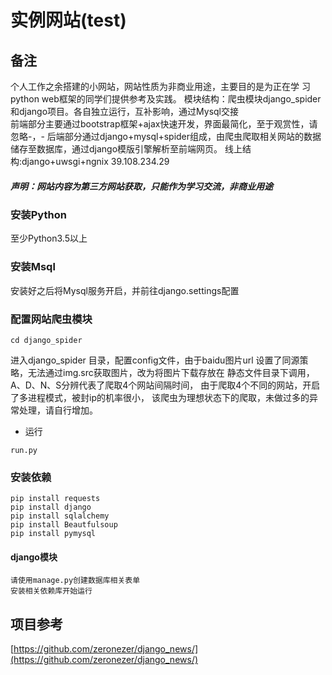 # 实例网站(test)

## 备注
个人工作之余搭建的小网站，网站性质为非商业用途，主要目的是为正在学
习python web框架的同学们提供参考及实践。
模块结构：爬虫模块django_spider和django项目。各自独立运行，互补影响，通过Mysql交接  
前端部分主要通过bootstrap框架+ajax快速开发，界面最简化，至于观赏性，请忽略-，-
后端部分通过django+mysql+spider组成，由爬虫爬取相关网站的数据
储存至数据库，通过django模版引擎解析至前端网页。
线上结构:django+uwsgi+ngnix 39.108.234.29
##### 声明：网站内容为第三方网站获取，只能作为学习交流，非商业用途

### 安装Python

至少Python3.5以上

### 安装Msql

安装好之后将Mysql服务开启，并前往django.settings配置

### 配置网站爬虫模块

```
cd django_spider
```

进入django_spider 目录，配置config文件，由于baidu图片url
设置了同源策略，无法通过img.src获取图片，改为将图片下载存放在
静态文件目录下调用，A、D、N、S分辨代表了爬取4个网站间隔时间，
由于爬取4个不同的网站，开启了多进程模式，被封ip的机率很小，
该爬虫为理想状态下的爬取，未做过多的异常处理，请自行增加。
* 运行
```
run.py
```
### 安装依赖

```
pip install requests
pip install django
pip install sqlalchemy
pip install Beautfulsoup
pip install pymysql
```

#### django模块

    请使用manage.py创建数据库相关表单
    安装相关依赖库开始运行


## 项目参考

[https://github.com/zeronezer/django_news/](https://github.com/zeronezer/django_news/)
